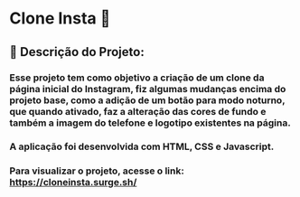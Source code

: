 <h1> Clone Insta 📸 </h1>

## 📝 Descrição do Projeto:

### Esse projeto tem como objetivo a criação de um clone da página inicial do Instagram, fiz algumas mudanças encima do projeto base, como a adição de um botão para modo noturno, que quando ativado, faz a alteração das cores de fundo e também a imagem do telefone e logotipo existentes na página.
### A aplicação foi desenvolvida com HTML, CSS e Javascript.
### Para visualizar o projeto, acesse o link: https://cloneinsta.surge.sh/

